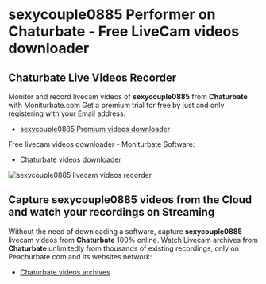 # sexycouple0885 Performer on Chaturbate - Free LiveCam videos downloader

## Chaturbate Live Videos Recorder

Monitor and record livecam videos of **sexycouple0885** from **Chaturbate** with Moniturbate.com
Get a premium trial for free by just and only registering with your Email address:
* [sexycouple0885 Premium videos downloader](https://moniturbate.com/request-demo-licence-key.html)

Free livecam videos downloader - Moniturbate Software:
* [Chaturbate videos downloader](https://moniturbate.com/moniturbate-download-software.html)

![sexycouple0885 livecam videos recorder](https://peachurnet.com/templates/moniturbate-software.png)


## Capture sexycouple0885 videos from the Cloud and watch your recordings on Streaming

Without the need of downloading a software, capture **sexycouple0885** livecam videos from **Chaturbate** 100% online.
Watch Livecam archives from **Chaturbate** unlimitedly from thousands of existing recordings, only on Peachurbate.com and its websites network:
* [Chaturbate videos archives](https://peachurnet.com/)